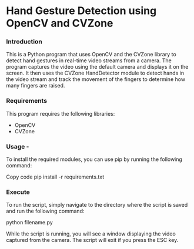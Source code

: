 # Hand Gesture Detection using OpenCV and CVZone

### Introduction
This is a Python program that uses OpenCV and the CVZone library to detect hand gestures in real-time video streams from a camera. The program captures the video using the default camera and displays it on the screen. It then uses the CVZone HandDetector module to detect hands in the video stream and track the movement of the fingers to determine how many fingers are raised.

### Requirements
This program requires the following libraries:

- OpenCV
- CVZone

### Usage - 
To install the required modules, you can use pip by running the following command:

Copy code
pip install -r requirements.txt

### Execute 

To run the script, simply navigate to the directory where the script is saved and run the following command:

python filename.py


While the script is running, you will see a window displaying the video captured from the camera. The script will exit if you press the ESC key.

